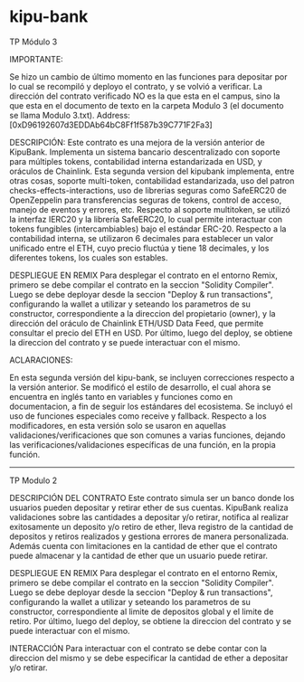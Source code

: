 # kipu-bank
TP Módulo 3

IMPORTANTE:

Se hizo un cambio de último momento en las funciones para depositar por lo cual se recompiló y deployo el contrato, y se volvió a verificar. La dirección del contrato verificado NO es la que esta en el campus, sino la que esta en el documento de texto en la carpeta Modulo 3 (el documento se llama Modulo 3.txt).
Address: [0xD96192607d3EDDAb64bC8Ff1f587b39C771F2Fa3]

DESCRIPCIÓN:
Este contrato es una mejora de la versión anterior de KipuBank. Implementa un sistema bancario descentralizado con soporte para múltiples tokens, contabilidad interna estandarizada en USD, y oráculos de Chainlink. Esta segunda version del kipubank implementa, entre otras cosas, soporte multi-token, contabilidad estandarizada, uso del patron checks-effects-interactions, uso de librerias seguras como SafeERC20 de OpenZeppelin para transferencias seguras de tokens, control de acceso, manejo de eventos y errores, etc. Respecto al soporte multitoken, se utilizó la interfaz IERC20 y la librería SafeERC20, lo cual permite interactuar con tokens fungibles (intercambiables) bajo el estándar ERC-20. Respecto a la contabilidad interna, se utilizaron 6 decimales para establecer un valor unificado entre el ETH, cuyo precio fluctúa y tiene 18 decimales, y los diferentes tokens, los cuales son estables. 

DESPLIEGUE EN REMIX
Para desplegar el contrato en el entorno Remix, primero se debe compilar el contrato en la seccion "Solidity Compiler". Luego se debe deployar desde la seccion "Deploy & run transactions", configurando la wallet a utilizar y seteando los parametros de su constructor, correspondiente a la direccion del propietario (owner), y la dirección del oráculo de Chainlink ETH/USD Data Feed, que permite consultar el precio del ETH en USD. Por último, luego del deploy, se obtiene la direccion del contrato y se puede interactuar con el mismo.

ACLARACIONES:

En esta segunda versión del kipu-bank, se incluyen correcciones respecto a la versión anterior. Se modificó el estilo de desarrollo, el cual ahora se encuentra en inglés tanto en variables y funciones como en documentacion, a fin de seguir los estándares del ecosistema. Se incluyó el uso de funciones especiales como receive y fallback. Respecto a los modificadores, en esta versión solo se usaron en aquellas validaciones/verificaciones que son comunes a varias funciones, dejando las verificaciones/validaciones específicas de una función, en la propia función.


------------------------------------------------------------------------------------------------------------------------------------------------------------------------------
TP Modulo 2

DESCRIPCIÓN DEL CONTRATO
Este contrato simula ser un banco donde los usuarios pueden depositar y retirar ether de sus cuentas. KipuBank realiza validaciones sobre las cantidades a depositar y/o retirar, notifica al realizar exitosamente un deposito y/o retiro de ether, lleva registro de la cantidad de depositos y retiros realizados y gestiona errores de manera personalizada. Además cuenta con limitaciones en la cantidad de ether que el contrato puede almacenar y la cantidad de ether que un usuario puede retirar.

DESPLIEGUE EN REMIX
Para desplegar el contrato en el entorno Remix, primero se debe compilar el contrato en la seccion "Solidity Compiler". Luego se debe deployar desde la seccion "Deploy & run transactions", configurando la wallet a utilizar y seteando los parametros de su constructor, correspondiente al limite de depositos global y el limite de retiro. Por último, luego del deploy, se obtiene la direccion del contrato y se puede interactuar con el mismo.

INTERACCIÓN
Para interactuar con el contrato se debe contar con la direccion del mismo y se debe especificar la cantidad de ether a depositar y/o retirar.
